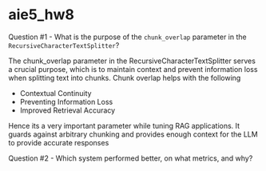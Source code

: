 # aie5_hw8

Question #1 - What is the purpose of the `chunk_overlap` parameter in the `RecursiveCharacterTextSplitter`?

The chunk_overlap parameter in the RecursiveCharacterTextSplitter serves a crucial purpose, which is to maintain context and prevent information loss when splitting text into chunks. Chunk overlap helps with the following
* Contextual Continuity
* Preventing Information Loss
* Improved Retrieval Accuracy

Hence its a very important parameter while tuning RAG applications. It guards against arbitrary chunking and provides enough context for the LLM to provide accurate responses

Question #2 - Which system performed better, on what metrics, and why?
